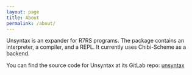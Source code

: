 ```yaml
---
layout: page
title: About
permalink: /about/
---
```


Unsyntax is an expander for R7RS programs.  The package contains an
interpreter, a compiler, and a REPL.  It currently uses Chibi-Scheme
as a backend.

You can find the source code for Unsyntax at its GitLab repo:
[unsyntax](https://gitlab.com/nieper/unsyntax)
